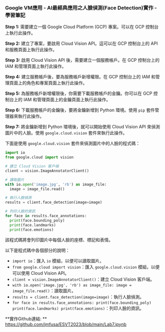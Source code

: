 ### **Google VM應用 - AI最經典應用之人臉偵測(Face Detection)實作** - 學習筆記

**Step 1:** 需要建立一個 Google Cloud Platform (GCP) 專案。可以在 GCP 控制台上執行此操作。

**Step 2:** 建立了專案，要啟用 Cloud Vision API。這可以在 GCP 控制台上的 API 和服務頁面上執行此操作。

**Step 3:** 啟用 Cloud Vision API 後，需要建立一個服務帳戶。在 GCP 控制台上的 IAM 和管理頁面上執行此操作。

**Step 4:** 建立服務帳戶後，要為服務帳戶新增權限。在 GCP 控制台上的 IAM 和管理頁面上的角色和專案頁面上執行此操作。

**Step 5:** 為服務帳戶新增權限後，你需要下載服務帳戶的金鑰。你可以在 GCP 控制台上的 IAM 和管理頁面上的金鑰頁面上執行此操作。

**Step 6:** 下載服務帳戶的金鑰後，要將金鑰新增到 Python 環境。使用 `pip` 套件管理器來執行此操作。

**Step 7:** 將金鑰新增到 Python 環境後，就可以開始使用 Cloud Vision API 來偵測圖片中的人臉。使用 `google.cloud.vision` 套件來執行此操作。

下面是使用 `google.cloud.vision` 套件來偵測圖片中的人臉的程式碼：

```python
import io
from google.cloud import vision

# 建立 Cloud Vision 客戶端
client = vision.ImageAnnotatorClient()

# 讀取圖片
with io.open('image.jpg', 'rb') as image_file:
  image = image_file.read()

# 執行人臉偵測
results = client.face_detection(image=image)

# 列印人臉的資訊
for face in results.face_annotations:
  print(face.bounding_poly)
  print(face.landmarks)
  print(face.emotions)
```

該程式碼將會列印圖片中每個人臉的座標、標記和表情。

以下是程式碼中各個部分的說明：

* `import io`：匯入 `io` 模組，以便可以讀取圖片。
* `from google.cloud import vision`：匯入 `google.cloud.vision` 模組，以便可以使用 Cloud Vision API。
* `client = vision.ImageAnnotatorClient()`：建立 Cloud Vision 客戶端。
* `with io.open('image.jpg', 'rb') as image_file: image = image_file.read()`：讀取圖片。
* `results = client.face_detection(image=image)`：執行人臉偵測。
* `for face in results.face_annotations: print(face.bounding_poly) print(face.landmarks) print(face.emotions)`：列印人臉的資訊。

**實作Github連結: ** https://github.com/jmfusa/ESVT2023/blob/main/Lab7.ipynb
